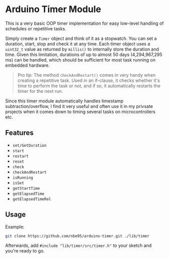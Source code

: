 # Arduino Timer Module

This is a very basic OOP timer implementation for easy low-level handling of
schedules or repetitive tasks.

Simply create a `Timer` object and think of it as a stopwatch. You can set a
duration, start, stop and check it at any time. Each timer object uses a
`uint32_t` value as returned by `millis()` to internally store the duration and
time. Given this limitation, durations of up to almost 50 days (4,294,967,295
ms) can be handled, which should be sufficient for most task running on embedded
hardware.

> Pro tip: The method `checkAndRestart()` comes in very handy when creating a
repetitive task. Used in an if-clause, it checks whether it's time to perform
the task or not, and if so, it automatically restarts the timer for the next
run.

Since this timer module automatically handles timestamp subtraction/overflow, I
find it very useful and often use it in my privsate projects when it comes down
to timing several tasks on microcontrollers etc.

## Features

- `set/GetDuration`
- `start`
- `restart`
- `reset`
- `check`
- `checkAndRestart`
- `isRunning`
- `isSet`
- `getStartTime`
- `getElapsedTime`
- `getElapsedTimeRel`

## Usage

Example:

```sh
git clone https://github.com/nbe95/arduino-timer.git ./lib/timer

```

Afterwards, add `#include "lib/timer/src/timer.h"` to your sketch and you're
ready to go.

